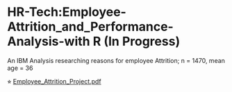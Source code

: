 # HR-Tech:Employee-Attrition_and_Performance-Analysis-with R (In Progress)
An IBM Analysis researching reasons for employee Attrition; n = 1470, mean age = 36 

⭐︎ [Employee_Attrition_Project.pdf](https://github.com/user-attachments/files/19074038/Employee_Attrition_Project.pdf)




